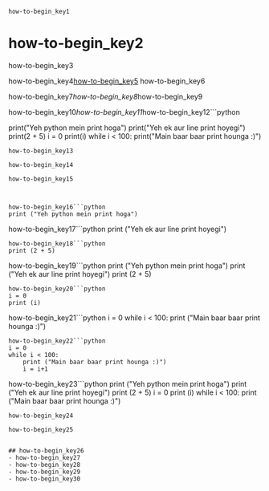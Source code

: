 ```ngMeta
how-to-begin_key1
```
# how-to-begin_key2
how-to-begin_key3

how-to-begin_key4[how-to-begin_key5](ccPrUbz1oto)
how-to-begin_key6

how-to-begin_key7*how-to-begin_key8*how-to-begin_key9

how-to-begin_key10*how-to-begin_key11*how-to-begin_key12```python

print("Yeh python mein print hoga")
print("Yeh ek aur line print hoyegi")
print(2 + 5)
i = 0
print(i)
while i < 100:
    print("Main baar baar print hounga :)")

```
how-to-begin_key13

how-to-begin_key14

how-to-begin_key15



how-to-begin_key16```python
print ("Yeh python mein print hoga")
```
how-to-begin_key17```python
print ("Yeh ek aur line print hoyegi")
```
how-to-begin_key18```python
print (2 + 5)
```
how-to-begin_key19```python
print ("Yeh python mein print hoga")
print ("Yeh ek aur line print hoyegi")
print (2 + 5)
```
how-to-begin_key20```python
i = 0
print (i)
```
how-to-begin_key21```python
i = 0
while i < 100:
    print ("Main baar baar print hounga :)")
```
how-to-begin_key22```python
i = 0
while i < 100:
    print ("Main baar baar print hounga :)")
    i = i+1
```
how-to-begin_key23```python
print ("Yeh python mein print hoga")
print ("Yeh ek aur line print hoyegi")
print (2 + 5)
i = 0
print (i)
while i < 100:
    print ("Main baar baar print hounga :)")
```
how-to-begin_key24

how-to-begin_key25


## how-to-begin_key26
- how-to-begin_key27
- how-to-begin_key28
- how-to-begin_key29
- how-to-begin_key30
